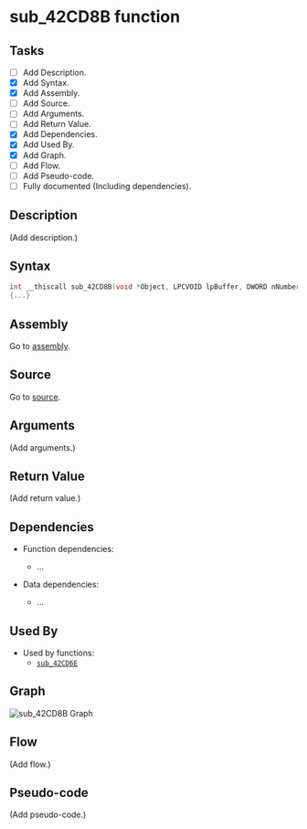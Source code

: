 # sub_42CD8B function

## Tasks

- [ ] Add Description.
- [X] Add Syntax.
- [X] Add Assembly.
- [ ] Add Source.
- [ ] Add Arguments.
- [ ] Add Return Value.
- [X] Add Dependencies.
- [X] Add Used By.
- [X] Add Graph.
- [ ] Add Flow.
- [ ] Add Pseudo-code.
- [ ] Fully documented (Including dependencies).

## Description

(Add description.)

## Syntax

```c
int __thiscall sub_42CD8B(void *Object, LPCVOID lpBuffer, DWORD nNumberOfBytesToWrite)
{...}
```

## Assembly

Go to [assembly](../asm/sub_42CD8B.asm).

## Source

Go to [source](../cc/sub_42CD8B.cc).

## Arguments

(Add arguments.)

## Return Value

(Add return value.)

## Dependencies

* Function dependencies:
  * ...


* Data dependencies:
  * ...

## Used By

* Used by functions:
  * [`sub_42CD6E`](../md/sub_42CD6E.md)

## Graph

![sub_42CD8B Graph](../svg/sub_42CD8B.svg "sub_42CD8B Graph")

## Flow

(Add flow.)

## Pseudo-code

(Add pseudo-code.)
